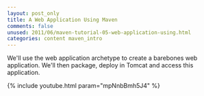 ```yaml
---
layout: post_only
title: A Web Application Using Maven
comments: false
unused: 2011/06/maven-tutorial-05-web-application-using.html
categories: content maven_intro
---
```


We'll use the web application archetype to create a barebones web application. We'll then package, deploy in Tomcat and access this application.

{% include youtube.html param="mpNnbBmh5J4" %}

